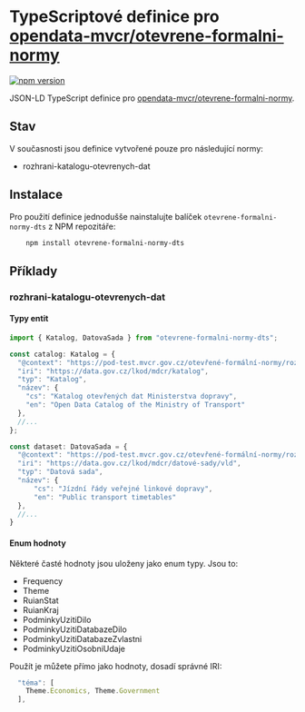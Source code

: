 # TypeScriptové definice pro [opendata-mvcr/otevrene-formalni-normy](https://github.com/opendata-mvcr/otevrene-formalni-normy)

[![npm version](https://badge.fury.io/js/otevrene-formalni-normy-dts.svg)](https://www.npmjs.com/package/otevrene-formalni-normy-dts)

JSON-LD TypeScript definice pro [opendata-mvcr/otevrene-formalni-normy](https://github/opendata-mvcr/otevrene-formalni-normy).

## Stav

V současnosti jsou definice vytvořené pouze pro následující normy:
 - rozhrani-katalogu-otevrenych-dat
 
## Instalace

Pro použití definice jednodušše nainstalujte balíček `otevrene-formalni-normy-dts` z NPM repozitáře:

```bash
    npm install otevrene-formalni-normy-dts
```

## Příklady

### rozhrani-katalogu-otevrenych-dat

#### Typy entit
```ts
import { Katalog, DatovaSada } from "otevrene-formalni-normy-dts";

const catalog: Katalog = {
  "@context": "https://pod-test.mvcr.gov.cz/otevřené-formální-normy/rozhraní-katalogů-otevřených-dat/draft/kontexty/rozhraní-katalogů-otevřených-dat.jsonld",
  "iri": "https://data.gov.cz/lkod/mdcr/katalog",
  "typ": "Katalog",
  "název": {
    "cs": "Katalog otevřených dat Ministerstva dopravy",
    "en": "Open Data Catalog of the Ministry of Transport"
  },
  //...
};

const dataset: DatovaSada = {
  "@context": "https://pod-test.mvcr.gov.cz/otevřené-formální-normy/rozhraní-katalogů-otevřených-dat/draft/kontexty/rozhraní-katalogů-otevřených-dat.jsonld",
  "iri": "https://data.gov.cz/lkod/mdcr/datové-sady/vld",
  "typ": "Datová sada",
  "název": {
      "cs": "Jízdní řády veřejné linkové dopravy",
      "en": "Public transport timetables"
  },
  //...
}
```

#### Enum hodnoty

Některé časté hodnoty jsou uloženy jako enum typy. Jsou to:
  - Frequency
  - Theme
  - RuianStat
  - RuianKraj
  - PodminkyUzitiDilo
  - PodminkyUzitiDatabazeDilo
  - PodminkyUzitiDatabazeZvlastni
  - PodminkyUzitiOsobniUdaje

Použít je můžete přímo jako hodnoty, dosadí správné IRI:

```ts 
  "téma": [
    Theme.Economics, Theme.Government
  ],
```
